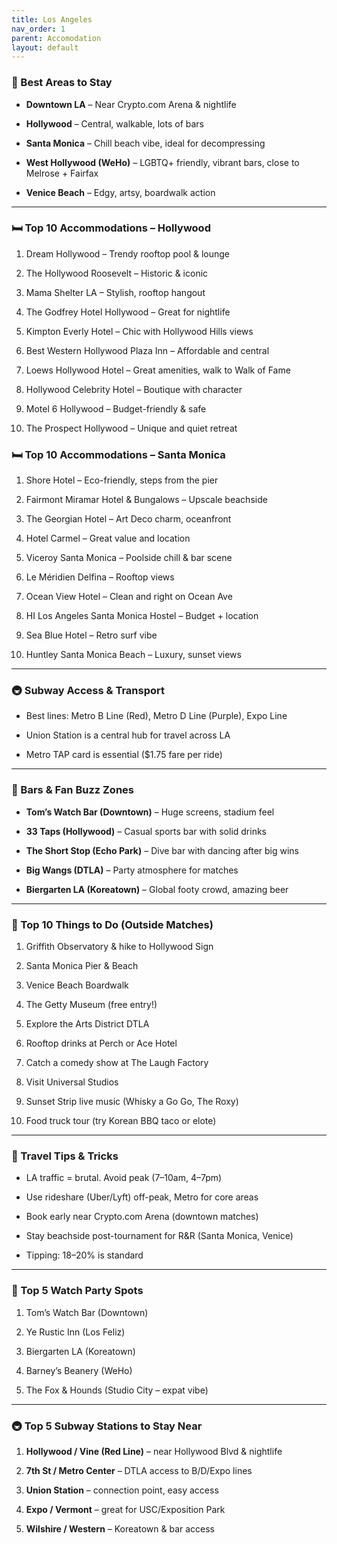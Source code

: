 ```yaml
---
title: Los Angeles
nav_order: 1
parent: Accomodation
layout: default
---
```

### **📍 Best Areas to Stay**

- **Downtown LA** – Near Crypto.com Arena & nightlife
    
- **Hollywood** – Central, walkable, lots of bars
    
- **Santa Monica** – Chill beach vibe, ideal for decompressing
    
- **West Hollywood (WeHo)** – LGBTQ+ friendly, vibrant bars, close to Melrose + Fairfax
    
- **Venice Beach** – Edgy, artsy, boardwalk action
    

---

### **🛏️ Top 10 Accommodations – Hollywood**

1. Dream Hollywood – Trendy rooftop pool & lounge
    
2. The Hollywood Roosevelt – Historic & iconic
    
3. Mama Shelter LA – Stylish, rooftop hangout
    
4. The Godfrey Hotel Hollywood – Great for nightlife
    
5. Kimpton Everly Hotel – Chic with Hollywood Hills views
    
6. Best Western Hollywood Plaza Inn – Affordable and central
    
7. Loews Hollywood Hotel – Great amenities, walk to Walk of Fame
    
8. Hollywood Celebrity Hotel – Boutique with character
    
9. Motel 6 Hollywood – Budget-friendly & safe
    
10. The Prospect Hollywood – Unique and quiet retreat
    

  

### **🛏️ Top 10 Accommodations – Santa Monica**

1. Shore Hotel – Eco-friendly, steps from the pier
    
2. Fairmont Miramar Hotel & Bungalows – Upscale beachside
    
3. The Georgian Hotel – Art Deco charm, oceanfront
    
4. Hotel Carmel – Great value and location
    
5. Viceroy Santa Monica – Poolside chill & bar scene
    
6. Le Méridien Delfina – Rooftop views
    
7. Ocean View Hotel – Clean and right on Ocean Ave
    
8. HI Los Angeles Santa Monica Hostel – Budget + location
    
9. Sea Blue Hotel – Retro surf vibe
    
10. Huntley Santa Monica Beach – Luxury, sunset views
    

---

### **🚇 Subway Access & Transport**

- Best lines: Metro B Line (Red), Metro D Line (Purple), Expo Line
    
- Union Station is a central hub for travel across LA
    
- Metro TAP card is essential ($1.75 fare per ride)
    

---

### **🍻 Bars & Fan Buzz Zones**

- **Tom’s Watch Bar (Downtown)** – Huge screens, stadium feel
    
- **33 Taps (Hollywood)** – Casual sports bar with solid drinks
    
- **The Short Stop (Echo Park)** – Dive bar with dancing after big wins
    
- **Big Wangs (DTLA)** – Party atmosphere for matches
    
- **Biergarten LA (Koreatown)** – Global footy crowd, amazing beer
    

---

### **👀 Top 10 Things to Do (Outside Matches)**

1. Griffith Observatory & hike to Hollywood Sign
    
2. Santa Monica Pier & Beach
    
3. Venice Beach Boardwalk
    
4. The Getty Museum (free entry!)
    
5. Explore the Arts District DTLA
    
6. Rooftop drinks at Perch or Ace Hotel
    
7. Catch a comedy show at The Laugh Factory
    
8. Visit Universal Studios
    
9. Sunset Strip live music (Whisky a Go Go, The Roxy)
    
10. Food truck tour (try Korean BBQ taco or elote)
    

---

### **🚀 Travel Tips & Tricks**

- LA traffic = brutal. Avoid peak (7–10am, 4–7pm)
    
- Use rideshare (Uber/Lyft) off-peak, Metro for core areas
    
- Book early near Crypto.com Arena (downtown matches)
    
- Stay beachside post-tournament for R&R (Santa Monica, Venice)
    
- Tipping: 18–20% is standard
    

---

### **🎉 Top 5 Watch Party Spots**

1. Tom’s Watch Bar (Downtown)
    
2. Ye Rustic Inn (Los Feliz)
    
3. Biergarten LA (Koreatown)
    
4. Barney’s Beanery (WeHo)
    
5. The Fox & Hounds (Studio City – expat vibe)
    

---

### **🚇 Top 5 Subway Stations to Stay Near**

1. **Hollywood / Vine (Red Line)** – near Hollywood Blvd & nightlife
    
2. **7th St / Metro Center** – DTLA access to B/D/Expo lines
    
3. **Union Station** – connection point, easy access
    
4. **Expo / Vermont** – great for USC/Exposition Park
    
5. **Wilshire / Western** – Koreatown & bar access